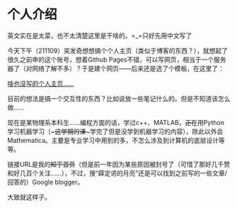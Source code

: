 # 个人介绍

英文实在是太菜，也不太清楚这里是干啥的。=_=只好先用中文写了

今天下午（211109）突发奇想想搞个个人主页（类似于博客的东西？），就想起了很久之前申的这个账号，想着Github Pages不错，可以写网页，相当于一个服务器了（对网络了解不多）？于是建个网页——后来还是选了个模板，在这里了：

[啥也没写的个人主页……](https://shbookp.github.io/)

目前的想法是搞一个交互性的东西？比如说放一些笔记什么的。但是不知道该怎么做……

现在是某物理系本科生……编程方面的话，学过c++、MATLAB，~~正在~~用Python学习机器学习（~~~这学期的课~~~学完了但是没学到机器学习的内容），除此以外会Mathematica。主要是专业学习中用到的多，不怎么涉及到计算机的底层设计等等。

链接URL是我的~~知乎首页~~（但是前一年因为某些原因被封号了（可惜了那好几千赞和好几百个关注……），不过，搜“薛定谔的月亮”还是可以找到之前写的一些文章/回答的）Google blogger。

大致就这样子。
